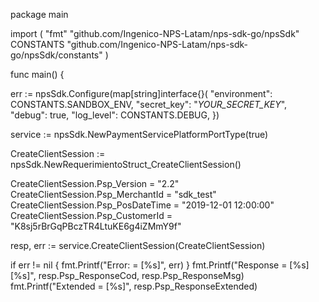 package main

import (
    "fmt"
    "github.com/Ingenico-NPS-Latam/nps-sdk-go/npsSdk"
    CONSTANTS "github.com/Ingenico-NPS-Latam/nps-sdk-go/npsSdk/constants"
)

func main() {

err := npsSdk.Configure(map[string]interface{}(
    "environment": CONSTANTS.SANDBOX_ENV,
    "secret_key": "_YOUR_SECRET_KEY_",
    "debug": true,
    "log_level": CONSTANTS.DEBUG,
})

service := npsSdk.NewPaymentServicePlatformPortType(true)

CreateClientSession := npsSdk.NewRequerimientoStruct_CreateClientSession()

CreateClientSession.Psp_Version = "2.2"
CreateClientSession.Psp_MerchantId = "sdk_test"
CreateClientSession.Psp_PosDateTime = "2019-12-01 12:00:00"
CreateClientSession.Psp_CustomerId = "K8sj5rBrGqPBczTR4LtuKE6g4iZMmY9f"

resp, err := service.CreateClientSession(CreateClientSession)

if err != nil {
    fmt.Printf("Error: = [%s]", err)
}
fmt.Printf("Response = [%s] [%s]", resp.Psp_ResponseCod, resp.Psp_ResponseMsg)
fmt.Printf("Extended = [%s]", resp.Psp_ResponseExtended)
